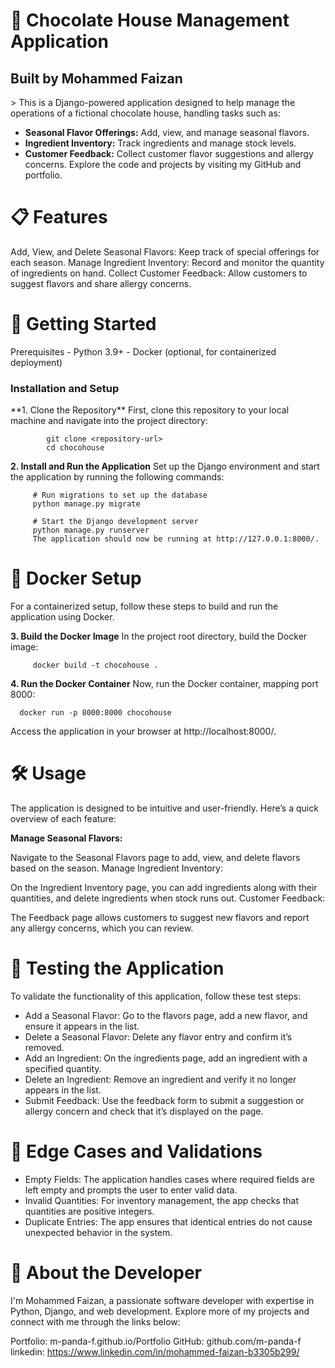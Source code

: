 # 🍫 Chocolate House Management Application
<h2> Built by Mohammed Faizan </h2>>
This is a Django-powered application designed to help manage the operations of a fictional chocolate house, handling tasks such as:

-   **Seasonal Flavor Offerings:** Add, view, and manage seasonal flavors.
-   **Ingredient Inventory:** Track ingredients and manage stock levels.
-   **Customer Feedback:** Collect customer flavor suggestions and allergy concerns.
Explore the code and projects by visiting my GitHub and portfolio.

# 📋 Features
Add, View, and Delete Seasonal Flavors: Keep track of special offerings for each season.
Manage Ingredient Inventory: Record and monitor the quantity of ingredients on hand.
Collect Customer Feedback: Allow customers to suggest flavors and share allergy concerns.

# 🚀 Getting Started

   Prerequisites
      - Python 3.9+
      - Docker (optional, for containerized deployment)

<h3> Installation and Setup</h3>
**1. Clone the Repository**
First, clone this repository to your local machine and navigate into the project directory:

            git clone <repository-url>
            cd chocohouse
**2. Install and Run the Application**
Set up the Django environment and start the application by running the following commands:

      
         # Run migrations to set up the database
         python manage.py migrate

         # Start the Django development server
         python manage.py runserver
         The application should now be running at http://127.0.0.1:8000/.


# 🐳 Docker Setup
For a containerized setup, follow these steps to build and run the application using Docker.

**3. Build the Docker Image**
In the project root directory, build the Docker image:

         docker build -t chocohouse .
**4. Run the Docker Container**
Now, run the Docker container, mapping port 8000:

      
      docker run -p 8000:8000 chocohouse
Access the application in your browser at http://localhost:8000/.

# 🛠 Usage
The application is designed to be intuitive and user-friendly. Here’s a quick overview of each feature:

**Manage Seasonal Flavors:**

Navigate to the Seasonal Flavors page to add, view, and delete flavors based on the season.
Manage Ingredient Inventory:

On the Ingredient Inventory page, you can add ingredients along with their quantities, and delete ingredients when stock runs out.
Customer Feedback:

The Feedback page allows customers to suggest new flavors and report any allergy concerns, which you can review.


# 🧪 Testing the Application
To validate the functionality of this application, follow these test steps:

-   Add a Seasonal Flavor: Go to the flavors page, add a new flavor, and ensure it appears in the list.
-   Delete a Seasonal Flavor: Delete any flavor entry and confirm it’s removed.
-   Add an Ingredient: On the ingredients page, add an ingredient with a specified quantity.
-   Delete an Ingredient: Remove an ingredient and verify it no longer appears in the list.
-   Submit Feedback: Use the feedback form to submit a suggestion or allergy concern and check that it’s displayed on the page.


# 🧩 Edge Cases and Validations
-   Empty Fields: The application handles cases where required fields are left empty and prompts the user to enter valid data.
-   Invalid Quantities: For inventory management, the app checks that quantities are positive integers.
-   Duplicate Entries: The app ensures that identical entries do not cause unexpected behavior in the system.
  
# 💼 About the Developer
I'm Mohammed Faizan, a passionate software developer with expertise in Python, Django, and web development. Explore more of my projects and connect with me through the links below:

Portfolio: m-panda-f.github.io/Portfolio
GitHub: github.com/m-panda-f
linkedin: https://www.linkedin.com/in/mohammed-faizan-b3305b299/
